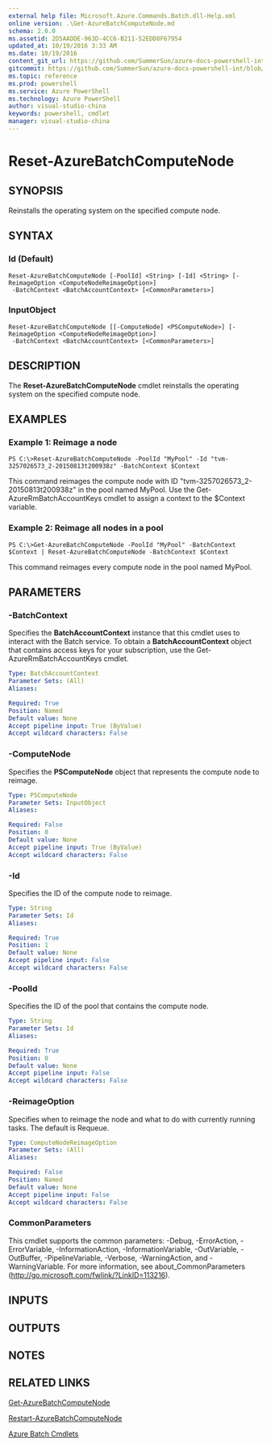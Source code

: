 ```yaml
---
external help file: Microsoft.Azure.Commands.Batch.dll-Help.xml
online version: .\Get-AzureBatchComputeNode.md
schema: 2.0.0
ms.assetid: 2D5AADDE-963D-4CC6-B211-52EDD8F67954
updated_at: 10/19/2016 3:33 AM
ms.date: 10/19/2016
content_git_url: https://github.com/SummerSun/azure-docs-powershell-int/blob/master/azureps-cmdlets-docs/ResourceManager/AzureRM.Batch/v1.1.4/Reset-AzureBatchComputeNode.md
gitcommit: https://github.com/SummerSun/azure-docs-powershell-int/blob/c0d1e448da01261236e9ece01ca5c2a98effbf31/azureps-cmdlets-docs/ResourceManager/AzureRM.Batch/v1.1.4/Reset-AzureBatchComputeNode.md
ms.topic: reference
ms.prod: powershell
ms.service: Azure PowerShell
ms.technology: Azure PowerShell
author: visual-studio-china
keywords: powershell, cmdlet
manager: visual-studio-china
---
```


# Reset-AzureBatchComputeNode

## SYNOPSIS
Reinstalls the operating system on the specified compute node.

## SYNTAX

### Id (Default)
```
Reset-AzureBatchComputeNode [-PoolId] <String> [-Id] <String> [-ReimageOption <ComputeNodeReimageOption>]
 -BatchContext <BatchAccountContext> [<CommonParameters>]
```

### InputObject
```
Reset-AzureBatchComputeNode [[-ComputeNode] <PSComputeNode>] [-ReimageOption <ComputeNodeReimageOption>]
 -BatchContext <BatchAccountContext> [<CommonParameters>]
```

## DESCRIPTION
The **Reset-AzureBatchComputeNode** cmdlet reinstalls the operating system on the specified compute node.

## EXAMPLES

### Example 1: Reimage a node
```
PS C:\>Reset-AzureBatchComputeNode -PoolId "MyPool" -Id "tvm-3257026573_2-20150813t200938z" -BatchContext $Context
```

This command reimages the compute node with ID "tvm-3257026573_2-20150813t200938z" in the pool named MyPool.
Use the Get-AzureRmBatchAccountKeys cmdlet to assign a context to the $Context variable.

### Example 2: Reimage all nodes in a pool
```
PS C:\>Get-AzureBatchComputeNode -PoolId "MyPool" -BatchContext $Context | Reset-AzureBatchComputeNode -BatchContext $Context
```

This command reimages every compute node in the pool named MyPool.

## PARAMETERS

### -BatchContext
Specifies the **BatchAccountContext** instance that this cmdlet uses to interact with the Batch service.
To obtain a **BatchAccountContext** object that contains access keys for your subscription, use the Get-AzureRmBatchAccountKeys cmdlet.

```yaml
Type: BatchAccountContext
Parameter Sets: (All)
Aliases: 

Required: True
Position: Named
Default value: None
Accept pipeline input: True (ByValue)
Accept wildcard characters: False
```

### -ComputeNode
Specifies the **PSComputeNode** object that represents the compute node to reimage.

```yaml
Type: PSComputeNode
Parameter Sets: InputObject
Aliases: 

Required: False
Position: 0
Default value: None
Accept pipeline input: True (ByValue)
Accept wildcard characters: False
```

### -Id
Specifies the ID of the compute node to reimage.

```yaml
Type: String
Parameter Sets: Id
Aliases: 

Required: True
Position: 1
Default value: None
Accept pipeline input: False
Accept wildcard characters: False
```

### -PoolId
Specifies the ID of the pool that contains the compute node.

```yaml
Type: String
Parameter Sets: Id
Aliases: 

Required: True
Position: 0
Default value: None
Accept pipeline input: False
Accept wildcard characters: False
```

### -ReimageOption
Specifies when to reimage the node and what to do with currently running tasks.
The default is Requeue.

```yaml
Type: ComputeNodeReimageOption
Parameter Sets: (All)
Aliases: 

Required: False
Position: Named
Default value: None
Accept pipeline input: False
Accept wildcard characters: False
```

### CommonParameters
This cmdlet supports the common parameters: -Debug, -ErrorAction, -ErrorVariable, -InformationAction, -InformationVariable, -OutVariable, -OutBuffer, -PipelineVariable, -Verbose, -WarningAction, and -WarningVariable. For more information, see about_CommonParameters (http://go.microsoft.com/fwlink/?LinkID=113216).

## INPUTS

## OUTPUTS

## NOTES

## RELATED LINKS

[Get-AzureBatchComputeNode](.\Get-AzureBatchComputeNode.md)

[Restart-AzureBatchComputeNode](.\Restart-AzureBatchComputeNode.md)

[Azure Batch Cmdlets](.\AzureRM.Batch.md)


